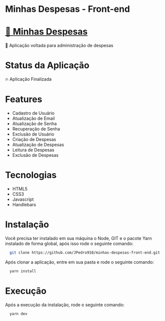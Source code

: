 # Minhas Despesas - Front-end

# <a href="https://minhas-despesas-jp-dev.herokuapp.com">🔗 Minhas Despesas</a>
<p>🚀 Aplicação voltada para administração de despesas</p>

# Status da Aplicação
<p>🔥 Aplicação Finalizada</p>

# Features
- Cadastro de Usuário
- Atualização de Email
- Atualização de Senha
- Recuperação de Senha
- Exclusão de Usuário
- Criação de Despesas
- Atualização de Despesas
- Leitura de Despesas
- Exclusão de Despesas

# Tecnologias
- HTML5
- CSS3
- Javascript
- Handlebars

# Instalação

Você precisa ter instalado em sua máquina o Node, GIT e o pacote Yarn instalado de forma global, após isso rode o seguinte comando: 
```sh
  git clone https://github.com/JPedro910/minhas-despesas-front-end.git
```
Após clonar a aplicação, entre em sua pasta e rode o seguinte comando:
```sh
  yarn install
```
# Execução

Após a execução da instalação, rode o seguinte comando:
```sh
  yarn dev
```
